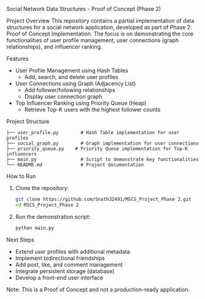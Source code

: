 Social Network Data Structures - Proof of Concept (Phase 2)

Project Overview
This repository contains a partial implementation of data structures for a social network application, developed as part of Phase 2: Proof of Concept Implementation. The focus is on demonstrating the core functionalities of user profile management, user connections (graph relationships), and influencer ranking.

Features
- User Profile Management using Hash Tables
  - Add, search, and delete user profiles
- User Connections using Graph (Adjacency List)
  - Add follower/following relationships
  - Display user connection graph
- Top Influencer Ranking using Priority Queue (Heap)
  - Retrieve Top-K users with the highest follower counts

Project Structure
```
├── user_profile.py        # Hash Table implementation for user profiles
├── social_graph.py        # Graph implementation for user connections
├── priority_queue.py    # Priority Queue implementation for Top-K influencers
├── main.py                # Script to demonstrate key functionalities
└── README.md              # Project documentation
```

How to Run
1. Clone the repository:
   ```bash
   git clone https://github.com/Snath32491/MSCS_Project_Phase 2.git
   cd MSCS_Project_Phase 2 
   ```
2. Run the demonstration script:
   ```bash
   python main.py
   ```

Next Steps
- Extend user profiles with additional metadata
- Implement bidirectional friendships
- Add post, like, and comment management
- Integrate persistent storage (database)
- Develop a front-end user interface

Note: This is a Proof of Concept and not a production-ready application.


